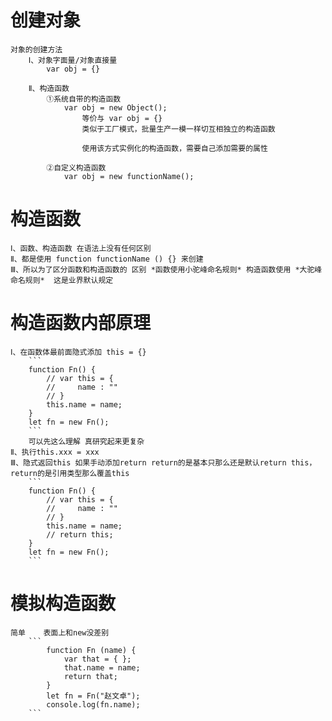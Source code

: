 # 创建对象

    对象的创建方法
        Ⅰ、对象字面量/对象直接量
            var obj = {}

        Ⅱ、构造函数
            ①系统自带的构造函数
                var obj = new Object();
                    等价与 var obj = {}
                    类似于工厂模式，批量生产一模一样切互相独立的构造函数

                    使用该方式实例化的构造函数，需要自己添加需要的属性

            ②自定义构造函数
                var obj = new functionName();


# 构造函数

    Ⅰ、函数、构造函数 在语法上没有任何区别
    Ⅱ、都是使用 function functionName () {} 来创建
    Ⅲ、所以为了区分函数和构造函数的 区别 *函数使用小驼峰命名规则* 构造函数使用 *大驼峰命名规则*  这是业界默认规定

# 构造函数内部原理

    Ⅰ、在函数体最前面隐式添加 this = {}
        ```
        function Fn() {
            // var this = {
            //     name : ""
            // }
            this.name = name;
        }
        let fn = new Fn();
        ```
        可以先这么理解 真研究起来更复杂
    Ⅱ、执行this.xxx = xxx
    Ⅲ、隐式返回this 如果手动添加return return的是基本只那么还是默认return this，return的是引用类型那么覆盖this
        ```
        function Fn() {
            // var this = {
            //     name : ""
            // }
            this.name = name;
            // return this;
        }
        let fn = new Fn();
        ```

# 模拟构造函数

    简单    表面上和new没差别
        ```
            function Fn (name) {
                var that = { };
                that.name = name;
                return that;
            }
            let fn = Fn("赵文卓");
            console.log(fn.name);
        ```